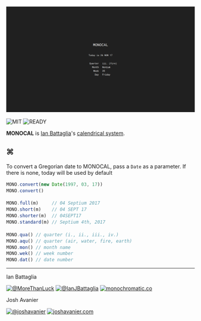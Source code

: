 [![Screenshot](img/screenshot.png)](https://joshavanier.github.io/monocal/)

![MIT](https://joshavanier.github.io/badges/svg/mit.svg)
![READY](https://joshavanier.github.io/badges/svg/ready.svg "This project is ready for use")

**MONOCAL** is [Ian Battaglia](https://twitter.com/IanJBattaglia)'s [calendrical system](https://monochromatic.co/metachromatic/index/2017/1/16/monocal-1?rq=monocal).

## ⌘

To convert a Gregorian date to MONOCAL, pass a `Date` as a parameter. If there is none, today will be used by default

```js
MONO.convert(new Date(1997, 03, 17))
MONO.convert()

MONO.full(m)     // 04 Septium 2017
MONO.short(m)    // 04 SEPT 17
MONO.shorter(m)  // 04SEPT17
MONO.standard(m) // Septium 4th, 2017

MONO.qua() // quarter (i., ii., iii., iv.)
MONO.aqu() // quarter (air, water, fire, earth)
MONO.mon() // month name
MONO.wek() // week number
MONO.dat() // date number
```

---

Ian Battaglia

[![@MoreThanLuck](https://joshavanier.github.io/badges/svg/github.svg)](https://github.com/MoreThanLuck) [![@IanJBattaglia](https://joshavanier.github.io/badges/svg/twitter.svg)](https://twitter.com/IanJBattaglia) [![monochromatic.co](https://joshavanier.github.io/badges/svg/website.svg)](https://monochromatic.co)

Josh Avanier

[![@joshavanier](https://joshavanier.github.io/badges/svg/twitter.svg)](https://twitter.com/joshavanier) [![joshavanier.com](https://joshavanier.github.io/badges/svg/website.svg)](https://joshavanier.com)

